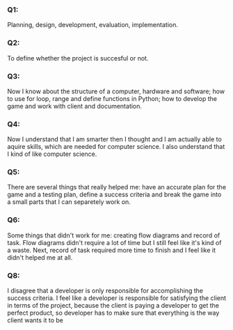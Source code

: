 ### Q1:

Planning, design, development, evaluation, implementation.

### Q2:

To define whether the project is succesful or not.

### Q3:

Now I know about the structure of a computer, hardware and software; how to use for loop, range and define functions in Python; how to develop the game and work with client and  documentation.

### Q4:

Now I understand that I am smarter then I thought and I am actually able to aquire skills, which are needed for computer science. I also understand that I kind of like computer science.

### Q5:

There are several things that really helped me: have an accurate plan for the game and a testing plan, define a success criteria and break the game into a small parts that I can separetely work on.

### Q6:

Some things that didn't work for me: creating flow diagrams and record of task. Flow diagrams didn't require a lot of time but I still feel like it's kind of a waste. Next, record of task required more time to finish and I feel like it didn't helped me at all.

### Q8:

I disagree that a developer is only responsible for accomplishing the success criteria. I feel like a developer is responsible for satisfying the client in terms of the project, because the client is paying a developer to get the perfect product, so developer has to make sure that everything is the way client wants it to be  
